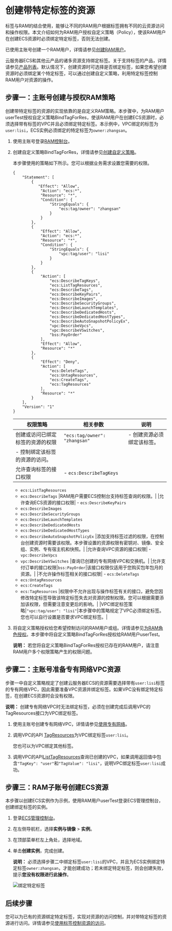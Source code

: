 # 创建带特定标签的资源

标签与RAM的结合使用，能够让不同的RAM用户根据标签拥有不同的云资源访问和操作权限。本文介绍如何为RAM用户授权自定义策略（Policy），使该RAM用户在创建ECS资源时必须绑定特定标签，否则无法创建。

已使用主账号创建一个RAM用户，详情请参见[创建RAM用户](/cn.zh-CN/用户管理/基本操作/创建RAM用户.md)。

云服务器ECS和其他云产品的诸多资源支持绑定标签。关于支持标签的产品，详情请参见[产品列表](/cn.zh-CN/标签与资源/标签/标签概述.md)。默认情况下，创建资源时可选择是否绑定标签，如果您希望创建资源时必须绑定某个特定标签，可以通过创建自定义策略，利用特定标签控制RAM用户对资源的操作。

## 步骤一：主账号创建与授权RAM策略

创建带特定标签的资源的实现依靠的是自定义RAM策略。本步骤中，为RAM用户userTest授权自定义策略BindTagForRes，使该RAM用户在创建ECS资源时，必须选择带有标签的VPC并且必须绑定特定标签。本示例中，VPC绑定的标签为`user:lisi`，ECS实例必须绑定的特定标签为`owner:zhangsan`。

1.  使用主账号登录[RAM控制台](https://ram.console.aliyun.com/)。

2.  创建自定义策略BindTagForRes，详情请参见[创建自定义策略](/cn.zh-CN/权限策略管理/自定义策略/创建自定义策略.md)。

    本步骤使用的策略如下所示。您可以根据业务需求设置您需要的权限。

    ```
    {
        "Statement": [
            {
               "Effect": "Allow",
                "Action": "ecs:*",
                "Resource": "*",
                "Condition": {
                    "StringEquals": {
                        "ecs:tag/owner": "zhangsan"
                    }
                }
            },
            {
                "Effect": "Allow",
                "Action": "ecs:*",
                "Resource": "*",
                "Condition": {
                    "StringEquals": {
                        "vpc:tag/user": "lisi"
                    }
                }
            },
            {
                "Action": [
                    "ecs:DescribeTagKeys",
                    "ecs:ListTagResources",
                    "ecs:DescribeTags",
                    "ecs:DescribeKeyPairs",
                    "ecs:DescribeImages",
                    "ecs:DescribeSecurityGroups",
                    "ecs:DescribeLaunchTemplates",
                    "ecs:DescribeDedicatedHosts",
                    "ecs:DescribeDedicatedHostTypes",
                    "ecs:DescribeAutoSnapshotPolicyEx",
                    "vpc:DescribeVpcs",
                    "vpc:DescribeVSwitches",
                    "bss:PayOrder"
                ],
                "Effect": "Allow",
                "Resource": "*"
            },
            {
                "Effect": "Deny",
                "Action": [
                    "ecs:DeleteTags",
                    "ecs:UntagResources",
                    "ecs:CreateTags",
                    "ecs:TagResources"
                ],
                "Resource": "*"
            }
        ],
        "Version": "1"
    }
    ```

    |权限策略|相关参数|说明|
    |----|----|--|
    |创建或访问已绑定标签的资源的权限|`"ecs:tag/owner": "zhangsan"`|    -   创建资源必须绑定该标签。
    -   控制绑定该标签的资源的访问。 |
    |允许查询标签的接口权限|    -   `ecs:DescribeTagKeys`
    -   `ecs:ListTagResources`
    -   `ecs:DescribeTags`
|RAM用户需要ECS控制台支持标签查询的权限。|
    |允许查询ECS资源的接口权限|    -   `ecs:DescribeKeyPairs`
    -   `ecs:DescribeImages`
    -   `ecs:DescribeSecurityGroups`
    -   `ecs:DescribeLaunchTemplates`
    -   `ecs:DescribeDedicatedHosts`
    -   `ecs:DescribeDedicatedHostTypes`
    -   `ecs:DescribeAutoSnapshotPolicyEx`
|添加支持标签过滤的权限，在控制台创建资源时需要该权限。本步骤设置的资源权限有密钥对、镜像、安全组、实例、专有宿主机和快照。|
    |允许查询VPC资源的接口权限|    -   `vpc:DescribeVpcs`
    -   `vpc:DescribeVSwitches`
|查询已创建的专有网络VPC和交换机。|
    |允许支付订单的接口权限|`bss:PayOrder`|该接口权限仅适用于您购买包年包月的资源。|
    |不允许操作标签相关的接口权限|    -   `ecs:DeleteTags`
    -   `ecs:UntagResources`
    -   `ecs:CreateTags`
    -   `ecs:TagResources`
|权限中不允许出现与操作标签有关的接口，避免您因修改特定标签导致该特定标签失去对资源的控制权限。您可以根据需要添加该权限，但需要注意变更后的影响。|
    |VPC绑定标签策略|`"vpc:tag/user": "lisi"`|本步骤中的策略规定了VPC必须绑定标签。您也可以自行设置是否要求VPC绑定标签。|

3.  将自定义策略授权给您希望控制访问的RAM用户或组。详情请参见[为RAM角色授权](/cn.zh-CN/角色管理/为RAM角色授权.md)。本步骤中将自定义策略BindTagForRes授权给RAM用户userTest。

    **说明：** 若您将自定义策略BindTagForRes授权已存在的RAM用户，请注意RAM用户多个权限策略产生的权限问题。


## 步骤二：主账号准备专有网络VPC资源

步骤一中自定义策略规定了创建云服务器ECS的资源需要选择带有`user:lisi`标签的专有网络VPC，因此需要准备VPC资源并绑定标签。如果VPC没有绑定特定标签，在创建ECS资源时会没有权限。

**说明：** 创建专有网络VPC时无法绑定标签，必须在创建完成后调用VPC的TagResources接口为VPC绑定标签。

1.  使用主账号创建专有网络VPC，详情请参见[使用专有网络](/cn.zh-CN/专有网络和交换机/使用专有网络.md)。

2.  调用VPC的API [TagResources](/cn.zh-CN/API参考/标签/TagResources.md)为VPC绑定标签`user:lisi`。

    您也可以为VPC绑定其他标签。

3.  调用VPC的API[ListTagResources](/cn.zh-CN/API参考/标签/ListTagResources.md)查询已创建的VPC，如果调用返回值中包含`"TagKey": "user"`和`"TagValue": "lisi"`，说明VPC绑定标签`user:lisi`成功。


## 步骤三：RAM子账号创建ECS资源

本步骤以创建ECS实例作为示例，使用RAM用户userTest登录ECS管理控制台，创建绑定标签的实例。

1.  登录[ECS管理控制台](https://ecs.console.aliyun.com)。

2.  在左侧导航栏，选择**实例与镜像** \> **实例**。

3.  在顶部菜单栏左上角处，选择地域。

4.  单击**创建实例**，完成创建。

    **说明：** 必须选择步骤二中绑定标签`user:lisi`的VPC，并且为ECS实例绑定特定标签`owner:zhangsan`，才能创建成功；若未绑定特定标签，则会创建失败，提示**您没有权限进行此操作**。

    ![绑定特定标签](https://static-aliyun-doc.oss-accelerate.aliyuncs.com/assets/img/zh-CN/4234559951/p75575.png)


## 后续步骤

您可以为已有的资源绑定特定标签，实现对资源的访问控制，并对带特定标签的资源进行访问。详情请参见[使用标签控制资源的访问](/cn.zh-CN/标签与资源/标签/使用标签控制资源的访问.md)。

